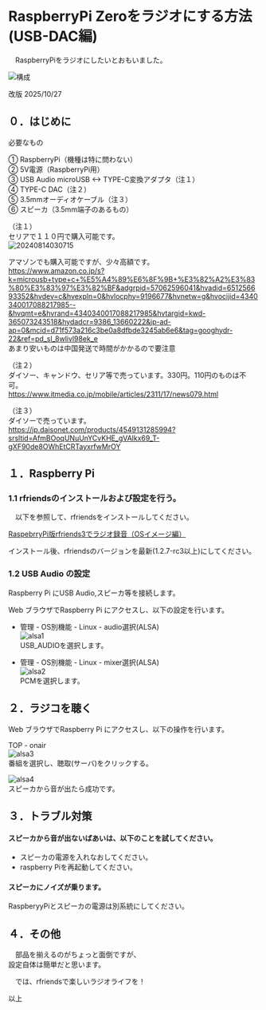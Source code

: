 # RaspberryPi Zeroをラジオにする方法(USB-DAC編)  
  
  
　RaspberryPiをラジオにしたいとおもいました。  
  
![構成](https://github.com/user-attachments/assets/033a4f6f-dd5d-44e2-b0f9-816caeced217)


改版 2025/10/27  
  
## ０．はじめに  
  
必要なもの    
  
① RaspberryPi（機種は特に問わない）  
② 5V電源（RaspberryPi用）  
③ USB Audio  microUSB <-> TYPE-C変換アダプタ（注１）   
④ TYPE-C DAC（注２）  
⑤ 3.5mmオーディオケーブル（注３）    
⑥ スピーカ（3.5mm端子のあるもの）  
  
（注１）  
セリアで１１０円で購入可能です。  
![20240814030715](https://github.com/user-attachments/assets/bc24ee2e-f108-40b4-b33d-a6c086b88fba)

アマゾンでも購入可能ですが、少々高額です。  
https://www.amazon.co.jp/s?k=microusb+type+c+%E5%A4%89%E6%8F%9B+%E3%82%A2%E3%83%80%E3%83%97%E3%82%BF&adgrpid=57062596041&hvadid=651256693352&hvdev=c&hvexpln=0&hvlocphy=9196677&hvnetw=g&hvocijid=4340340017088217985--&hvqmt=e&hvrand=4340340017088217985&hvtargid=kwd-365073243518&hydadcr=9386_13660222&jp-ad-ap=0&mcid=d71f573a216c3be0a8dfbde3245ab6e6&tag=googhydr-22&ref=pd_sl_8wlivl98ek_e  
あまり安いものは中国発送で時間がかかるので要注意  
  
（注２）  
ダイソー、キャンドウ、セリア等で売っています。330円。110円のものは不可。  
https://www.itmedia.co.jp/mobile/articles/2311/17/news079.html  
  
（注３）  
ダイソーで売っています。  
https://jp.daisonet.com/products/4549131285994?srsltid=AfmBOoqUNuUnYCvKHE_gVAlkx69_T-gXF90de8OWhEtCRTayxrfwMrOY  
  
## １．Raspberry Pi  
  
### 1.1 rfriendsのインストールおよび設定を行う。  
  
　以下を参照して、rfriendsをインストールしてください。  
  
[RaspebrryPi版rfriends3でラジオ録音（OSイメージ編）](https://rfriends.github.io/rfriends/distro/raspi_image.html)
  
インストール後、rfriendsのバージョンを最新(1.2.7-rc3以上)にしてください。  
  
### 1.2 USB Audio の設定
  
Raspberry Pi にUSB Audio,スピーカ等を接続します。  

Web ブラウザでRaspberry Pi にアクセスし、以下の設定を行います。   
  
- 管理 - OS別機能 - Linux - audio選択(ALSA)  
![alsa1](https://github.com/user-attachments/assets/654fec50-56d3-417d-b34f-2768d7a79566)  
USB_AUDIOを選択します。  

- 管理 - OS別機能 - Linux - mixer選択(ALSA)  
![alsa2](https://github.com/user-attachments/assets/a575f65a-32c3-45fe-b171-9078ce9e1acf)  
PCMを選択します。
  
## ２．ラジコを聴く  
  
Web ブラウザでRaspberry Pi にアクセスし、以下の操作を行います。  
  
TOP - onair  
![alsa3](https://github.com/user-attachments/assets/2de97e62-9692-4d46-99cb-589b24b50de0)  
番組を選択し、聴取(サーバ)をクリックする。    
  
![alsa4](https://github.com/user-attachments/assets/a668c88e-4915-4cf3-bd47-d23dd1a38142)  
スピーカから音が出たら成功です。
  
## ３．トラブル対策  
    
#### スピーカから音が出ないばあいは、以下のことを試してください。  

- スピーカの電源を入れなおしてください。
- raspberry Piを再起動してください。
  
#### スピーカにノイズが乗ります。
  
RaspberyyPiとスピーカの電源は別系統にしてください。
  
## ４．その他  
  
　部品を揃えるのがちょっと面倒ですが、  
設定自体は簡単だと思います。  
  
　では、rfriendsで楽しいラジオライフを！  
  
  
以上  
